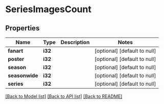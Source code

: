 # SeriesImagesCount

## Properties
Name | Type | Description | Notes
------------ | ------------- | ------------- | -------------
**fanart** | **i32** |  | [optional] [default to null]
**poster** | **i32** |  | [optional] [default to null]
**season** | **i32** |  | [optional] [default to null]
**seasonwide** | **i32** |  | [optional] [default to null]
**series** | **i32** |  | [optional] [default to null]

[[Back to Model list]](../README.md#documentation-for-models) [[Back to API list]](../README.md#documentation-for-api-endpoints) [[Back to README]](../README.md)


